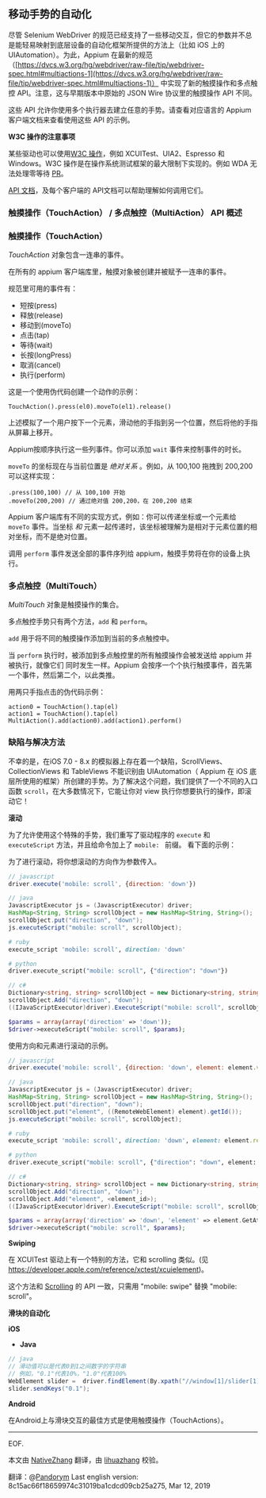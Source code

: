 ## 移动手势的自动化

尽管 Selenium WebDriver 的规范已经支持了一些移动交互，但它的参数并不总是能轻易映射到底层设备的自动化框架所提供的方法上（比如 iOS 上的 UIAutomation）。为此，Appium 在最新的规范（[https://dvcs.w3.org/hg/webdriver/raw-file/tip/webdriver-spec.html#multiactions-1](https://dvcs.w3.org/hg/webdriver/raw-file/tip/webdriver-spec.html#multiactions-1)）
中实现了新的触摸操作和多点触控 API。注意，这与早期版本中原始的 JSON Wire 协议里的触摸操作 API 不同。

这些 API 允许你使用多个执行器去建立任意的手势。请查看对应语言的 Appium 客户端文档来查看使用这些 API 的示例。

**W3C 操作的注意事项**

某些驱动也可以使用[W3C 操作](https://www.w3.org/TR/webdriver1/#actions)，例如 XCUITest、UIA2、Espresso 和 Windows。W3C 操作是在操作系统测试框架的最大限制下实现的。例如 WDA 无法处理零等待 [PR](https://github.com/appium/appium-xcuitest-driver/pull/753)。

[API 文档](http://appium.io/docs/cn/commands/interactions/actions/)，及每个客户端的 API文档可以帮助理解如何调用它们。

### 触摸操作（TouchAction） / 多点触控（MultiAction） API 概述

### 触摸操作（TouchAction）

*TouchAction* 对象包含一连串的事件。

在所有的 appium 客户端库里，触摸对象被创建并被赋予一连串的事件。

规范里可用的事件有：
 * 短按(press)
 * 释放(release)
 * 移动到(moveTo)
 * 点击(tap)
 * 等待(wait)
 * 长按(longPress)
 * 取消(cancel)
 * 执行(perform)

这是一个使用伪代码创建一个动作的示例：

```center
TouchAction().press(el0).moveTo(el1).release()
```

上述模拟了一个用户按下一个元素，滑动他的手指到另一个位置，然后将他的手指从屏幕上移开。

Appium按顺序执行这一些列事件。你可以添加 `wait` 事件来控制事件的时长。

`moveTo` 的坐标现在与当前位置是 *绝对关系* 。例如，从 100,100 拖拽到 200,200 可以这样实现：

```
.press(100,100) // 从 100,100 开始
.moveTo(200,200) // 通过绝对值 200,200，在 200,200 结束

```

Appium 客户端库有不同的实现方式，例如：你可以传递坐标或一个元素给 `moveTo` 事件。当坐标 _和_ 元素一起传递时，该坐标被理解为是相对于元素位置的相对坐标，而不是绝对位置。

调用 `perform` 事件发送全部的事件序列给 appium，触摸手势将在你的设备上执行。

### 多点触控（MultiTouch）

*MultiTouch* 对象是触摸操作的集合。

多点触控手势只有两个方法，`add` 和 `perform`。

`add` 用于将不同的触摸操作添加到当前的多点触控中。

当 `perform` 执行时，被添加到多点触控里的所有触摸操作会被发送给 appium 并被执行，就像它们
同时发生一样。Appium 会按序一个个执行触摸事件，首先第一个事件，然后第二个，以此类推。

用两只手指点击的伪代码示例：

```center
action0 = TouchAction().tap(el)
action1 = TouchAction().tap(el)
MultiAction().add(action0).add(action1).perform()
```

### 缺陷与解决方法

不幸的是，在iOS 7.0 - 8.x 的模拟器上存在着一个缺陷，ScrollViews、CollectionViews 和 TableViews 不能识别由 UIAutomation（ Appium 在 iOS 底层所使用的框架）所创建的手势。为了解决这个问题，我们提供了一个不同的入口函数 `scroll`，在大多数情况下，它能让你对 view 执行你想要执行的操作，即滚动它！


**滚动**


为了允许使用这个特殊的手势，我们重写了驱动程序的 `execute` 和 `executeScript` 方法，并且给命令加上了 `mobile: ` 前缀。
看下面的示例：

为了进行滚动，将你想滚动的方向作为参数传入。


```javascript
// javascript
driver.execute('mobile: scroll', {direction: 'down'})
```

```java
// java
JavascriptExecutor js = (JavascriptExecutor) driver;
HashMap<String, String> scrollObject = new HashMap<String, String>();
scrollObject.put("direction", "down");
js.executeScript("mobile: scroll", scrollObject);
```

```ruby
# ruby
execute_script 'mobile: scroll', direction: 'down'
```

```python
# python
driver.execute_script("mobile: scroll", {"direction": "down"})
```

```csharp
// c#
Dictionary<string, string> scrollObject = new Dictionary<string, string>();
scrollObject.Add("direction", "down");
((IJavaScriptExecutor)driver).ExecuteScript("mobile: scroll", scrollObject));
```

```php
$params = array(array('direction' => 'down'));
$driver->executeScript("mobile: scroll", $params);
```

使用方向和元素进行滚动的示例。

```javascript
// javascript
driver.execute('mobile: scroll', {direction: 'down', element: element.value.ELEMENT});
```

```java
// java
JavascriptExecutor js = (JavascriptExecutor) driver;
HashMap<String, String> scrollObject = new HashMap<String, String>();
scrollObject.put("direction", "down");
scrollObject.put("element", ((RemoteWebElement) element).getId());
js.executeScript("mobile: scroll", scrollObject);
```

```ruby
# ruby
execute_script 'mobile: scroll', direction: 'down', element: element.ref
```

```python
# python
driver.execute_script("mobile: scroll", {"direction": "down", element: element.getAttribute("id")})
```

```csharp
// c#
Dictionary<string, string> scrollObject = new Dictionary<string, string>();
scrollObject.Add("direction", "down");
scrollObject.Add("element", <element_id>);
((IJavaScriptExecutor)driver).ExecuteScript("mobile: scroll", scrollObject));
```

```php
$params = array(array('direction' => 'down', 'element' => element.GetAttribute("id")));
$driver->executeScript("mobile: scroll", $params);
```

**Swiping**

在 XCUITest 驱动上有一个特别的方法，它和 scrolling 类似。(见 https://developer.apple.com/reference/xctest/xcuielement)。

这个方法和 [Scrolling](#scrolling) 的 API 一致，只需用 "mobile: swipe" 替换 "mobile: scroll"。

**滑块的自动化**


**iOS**

 * **Java**

```java
// java
// 滑动值可以是代表0到1之间数字的字符串
// 例如，"0.1"代表10%，"1.0"代表100%
WebElement slider =  driver.findElement(By.xpath("//window[1]/slider[1]"));
slider.sendKeys("0.1");
```

**Android**

在Android上与滑块交互的最佳方式是使用触摸操作（TouchActions）。

---
EOF.

本文由 [NativeZhang](https://github.com/NativeZhang) 翻译，由 [lihuazhang](https://github.com/lihuazhang) 校验。

翻译：@[Pandorym](https://github.com/Pandorym)
Last english version: 8c15ac66f18659974c31019ba1cdcd09cb25a275, Mar 12, 2019
